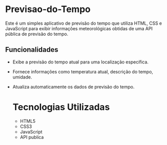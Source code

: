 # Previsao-do-Tempo
Este é um simples aplicativo de previsão do tempo que utiliza HTML, CSS e JavaScript para exibir informações meteorológicas obtidas de uma API pública de previsão do tempo.

## Funcionalidades

- Exibe a previsão do tempo atual para uma localização específica.
- Fornece informações como temperatura atual, descrição do tempo, umidade.
- Atualiza automaticamente os dados de previsão do tempo.

  # Tecnologias Utilizadas
  - HTML5
  - CSS3
  - JavaScript
  - API publica
